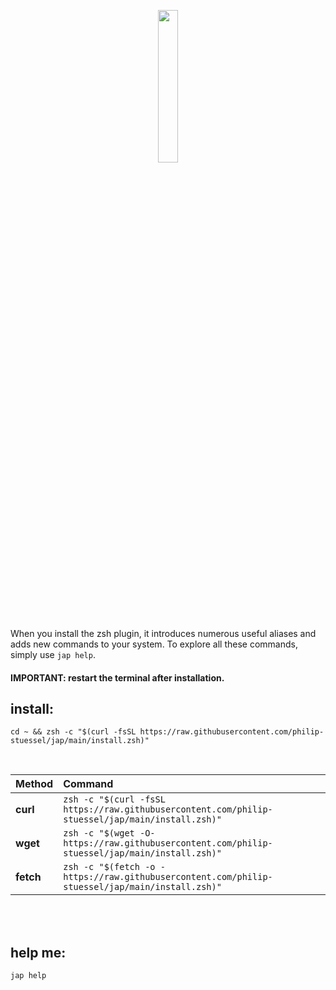 <p align="center">
<img src="https://i.ibb.co/gDP5fb3/jap-logo-min.png" width="25%" />
</p>

When you install the zsh plugin, it introduces numerous useful aliases and adds new commands to your system. To explore all these commands, simply use `jap help`.

#### IMPORTANT: restart the terminal after installation.

## install:

```shell
cd ~ && zsh -c "$(curl -fsSL https://raw.githubusercontent.com/philip-stuessel/jap/main/install.zsh)"
```
</br>

| Method    | Command                                                                                           |
| :-------- | :------------------------------------------------------------------------------------------------ |
| **curl**  | `zsh -c "$(curl -fsSL https://raw.githubusercontent.com/philip-stuessel/jap/main/install.zsh)"` |
| **wget**  | `zsh -c "$(wget -O- https://raw.githubusercontent.com/philip-stuessel/jap/main/install.zsh)"`   |
| **fetch** | `zsh -c "$(fetch -o -https://raw.githubusercontent.com/philip-stuessel/jap/main/install.zsh)"` |
</br>
</br>

## help me:
```shell
jap help
```
